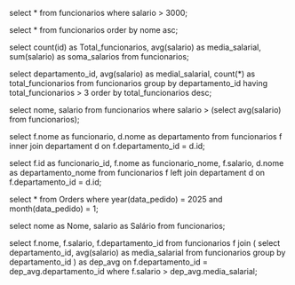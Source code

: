 select * from funcionarios 
where salario > 3000;

select * from funcionarios
order by nome asc;

select count(id) as Total_funcionarios, avg(salario) as media_salarial,
 	   sum(salario) as soma_salarios from funcionarios;
       
select departamento_id, avg(salario) as medial_salarial, count(*) as total_funcionarios
from funcionarios
group by departamento_id
having  total_funcionarios > 3
order by total_funcionarios desc;

select nome, salario from funcionarios
where salario > (select avg(salario) from funcionarios);

select f.nome as funcionario, d.nome as departamento 
from funcionarios f
inner join departament d on f.departamento_id = d.id;

select
    f.id as funcionario_id, 
    f.nome as funcionario_nome, 
    f.salario, 
    d.nome as departamento_nome
from funcionarios f
left join departament d on f.departamento_id = d.id;

select * from Orders
where year(data_pedido) = 2025
and month(data_pedido) = 1;

select nome as Nome, salario as Salário from funcionarios;

select f.nome, f.salario, f.departamento_id
from funcionarios f
join (
    select departamento_id, avg(salario) as media_salarial
    from funcionarios
    group by departamento_id
) as dep_avg
on f.departamento_id = dep_avg.departamento_id
where f.salario > dep_avg.media_salarial;
